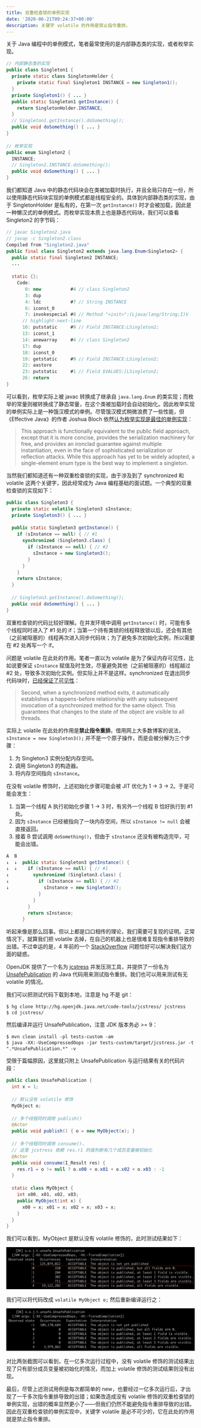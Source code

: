 ```yaml
---
title: 双重检查锁的单例实现
date: '2020-06-21T09:24:37+00:00'
description: 关键字 volatile 的作用是禁止指令重排。
---
```


关于 Java 编程中的单例模式，笔者最常使用的是内部静态类的实现，或者枚举实现。

```java
// 内部静态类的实现
public class Singleton1 {
  private static class SingletonHolder {
    private static final Singleton1 INSTANCE = new Singleton1();
  }
  private Singleton1() { ... }
  public static Singleton1 getInstance() {
    return SingletonHolder.INSTANCE;
  }
  // Singleton1.getInstance().doSomething();
  public void doSomething() { ... }
}

// 枚举实现
public enum Singleton2 {
  INSTANCE;
  // Singleton2.INSTANCE.doSomething();
  public void doSomething() { ... }
}
```

我们都知道 Java 中的静态代码块会在类被加载时执行，并且全局只存在一份，所以使用静态代码块实现的单例模式都是线程安全的。具体到内部静态类的实现，由于 SingletonHolder 是私有的，在第一次 `getInstance()` 时才会被加载，因此是一种懒汉式的单例模式。而枚举实现本质上也是静态代码块，我们可以查看 Singleton2 的字节码：

```java
// javac Singleton2.java
// javap -c Singleton2.class
Compiled from "Singleton2.java"
public final class Singleton2 extends java.lang.Enum<Singleton2> {
  public static final Singleton2 INSTANCE;
  ...

  static {};
    Code:
       0: new           #4 // class Singleton2
       3: dup
       4: ldc           #7 // String INSTANCE
       6: iconst_0
       7: invokespecial #8 // Method "<init>":(Ljava/lang/String;I)V
      // highlight-next-line
      10: putstatic     #9 // Field INSTANCE:LSingleton2;
      13: iconst_1
      14: anewarray     #4 // class Singleton2
      17: dup
      18: iconst_0
      19: getstatic     #9 // Field INSTANCE:LSingleton2;
      22: aastore
      23: putstatic     #1 // Field $VALUES:[LSingleton2;
      26: return
}
```

可以看到，枚举实际上被 javac 转换成了继承自 `java.lang.Enum` 的类实现；而枚举的常量则被转换成了静态常量，在这个类被加载时会自动初始化。因此枚举实现的单例实际上是一种饿汉模式的单例。尽管饿汉模式稍微浪费了一些性能，但《Effective Java》的作者 Joshua Bloch 依然[认为枚举实现是最佳的单例实现](https://www.drdobbs.com/jvm/creating-and-destroying-java-objects-par/208403883?pgno=3)：

> This approach is functionally equivalent to the public field approach, except that it is more concise, provides the serialization machinery for free, and provides an ironclad guarantee against multiple instantiation, even in the face of sophisticated serialization or reflection attacks. While this approach has yet to be widely adopted, a single-element enum type is the best way to implement a singleton.

当然我们都知道还有一种双重检查锁的实现，由于涉及到了 synchronized 和 volatile 这两个关键字，因此经常成为 Java 编程基础的面试题。一个典型的双重检查锁的实现如下：

```java
public class Singleton3 {
  private static volatile Singleton3 sInstance;
  private Singleton3() { ... }

  public static Singleton3 getInstance() {
    if (sInstance == null) { // #1
      synchronized (Singleton3.class) {
        if (sInstance == null) { // #2
          sInstance = new Singleton3();
        }
      }
    }
    return sInstance;
  }

  // Singleton3.getInstance().doSomething();
  public void doSomething() { ... }
}
```

双重检查锁的代码比较好理解。在并发环境中调用 `getInstance()` 时，可能有多个线程同时进入了 #1 处的 if；当第一个持有类锁的线程释放锁以后，还会有其他（之前被阻塞的）线程再次进入同步代码块；为了避免多次初始化实例，所以需要在 #2 处再写一个 if。

问题是 volatile 在此处的作用。笔者一直以为 volatile 是为了保证内存可见性，比如说要保证 `sInstance` 赋值及时生效，尽量避免其他（之前被阻塞的）线程越过 #2 处，导致多次初始化实例。但实际上并不是这样。synchronized 在退出同步代码块时，[已经保证了可见性](https://docs.oracle.com/javase/tutorial/essential/concurrency/syncmeth.html)：

> Second, when a synchronized method exits, it automatically establishes a happens-before relationship with any subsequent invocation of a synchronized method for the same object. This guarantees that changes to the state of the object are visible to all threads.

实际上 volatile 在此处的作用是**禁止指令重排**。借用网上大多数博客的说法，`sInstance = new Singleton3();` 并不是一个原子操作，而是会被分解为三个步骤：

1. 为 Singleton3 实例分配内存空间。
2. 调用 Singleton3 的构造器。
3. 将内存空间指向 `sInstance`。

在没有 volatile 修饰时，上述初始化步骤可能会被 JIT 优化为 1 → 3 → 2。于是可能会发生：

1. 当第一个线程 A 执行初始化步骤 1 → 3 时，有另外一个线程 B 恰好执行到 #1 处。
2. 因为 `sInstance` 已经被指向了一块内存空间，所以 `sInstance != null` 会被直接返回。
3. 接着 B 尝试调用 `doSomething()`，但由于 `sInstance` 还没有被构造完毕，可能会出错。

```java
A  B
↓  ↓  public static Singleton3 getInstance() {
↓  ↓    if (sInstance == null) { // #1
↓         synchronized (Singleton3.class) {
↓           if (sInstance == null) { // #2
↓             sInstance = new Singleton3();
            }
          }
        }
        return sInstance;
      }
```

听起来像是那么回事。但以上都是口口相传的理论，我们需要可复现的证明。正常情况下，就算我们把 volatile 去掉，在自己的机器上也是很难复现指令重排导致的出错。不过幸运的是，4 年前的一个 [StackOverflow](https://stackoverflow.com/q/35883354/4696820) 问题恰好可以解决我们这方面的疑惑。

OpenJDK 提供了一个名为 [jcstress](https://wiki.openjdk.java.net/display/CodeTools/jcstress) 并发压测工具，并提供了一份名为 [UnsafePublication](http://hg.openjdk.java.net/code-tools/jcstress/file/901860a6cb61/tests-custom/src/main/java/org/openjdk/jcstress/tests/unsafe/UnsafePublication.java) 的 Java 代码用来测试指令重排。我们也可以用来测试有无 volatile 的情况。

我们可以把测试代码下载到本地，注意是 hg 不是 git：

```text
$ hg clone http://hg.openjdk.java.net/code-tools/jcstress/ jcstress
$ cd jcstress/
```

然后编译并运行 UnsafePublication，注意 JDK 版本务必 >= 9：

```text
$ mvn clean install -pl tests-custom -am
$ java -XX:-UseCompressedOops -jar tests-custom/target/jcstress.jar -t ".*UnsafePublication.*" -v
```

受限于篇幅原因，这里就只附上 UnsafePublication 与运行结果有关的代码片段：

```java
public class UnsafePublication {
  int x = 1;

  // 默认没有 volatile 修饰
  MyObject o;

  // 多个线程同时调用 publish()
  @Actor
  public void publish() { o = new MyObject(x); }

  // 多个线程同时调用 consume()，
  // 这里 jcstress 依赖 res.r1 的值判断有几个成员变量被初始化
  @Actor
  public void consume(I_Result res) {
    res.r1 = o != null ? o.x00 + o.x01 + o.x02 + o.x03 : -1
  }

  static class MyObject {
    int x00, x01, x02, x03;
    public MyObject(int x) {
      x00 = x; x01 = x; x02 = x; x03 = x;
    }
  }
}
```

我们可以看到，MyObject 是默认没有 volatile 修饰的，此时测试结果如下：

![没有 volatile 修饰的测试结果](./unsafe-publication-without-volatile.png)

我们可以将代码改成 `volatile MyObject o;` 然后重新编译运行之：

![加上 volatile 修饰的测试结果](./unsafe-publication-with-volatile.png)

对比两张截图可以看到，在一亿多次运行过程中，没有 volatile 修饰的测试结果出现了只有部分成员变量被初始化的情况，而加上 volatile 修饰的测试结果则没有出现。

最后，尽管上述测试用例是每次都简单的 new，也要经过一亿多次运行后，才出现了一千多次指令重排导致的出错；如果改造成没有 volatile 修饰的双重检查锁的单例实现，出错的概率显然更小了——但我们仍然不能避免指令重排导致的出错。因此在双重检查锁的单例实现中，关键字 volatile 是必不可少的，它在此处的作用就是禁止指令重排。
